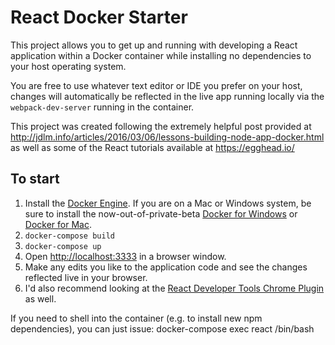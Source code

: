 # React Docker Starter

This project allows you to get up and running with developing a React application
within a Docker container while installing no dependencies to your host operating
system.

You are free to use whatever text editor or IDE you prefer on your host, changes
will automatically be reflected in the live app running locally via the
`webpack-dev-server` running in the container.

This project was created following the extremely helpful post provided at
http://jdlm.info/articles/2016/03/06/lessons-building-node-app-docker.html as
well as some of the React tutorials available at https://egghead.io/

## To start
1. Install the [Docker Engine](https://docs.docker.com/engine/installation/). If
you are on a Mac or Windows system, be sure to install the now-out-of-private-beta
[Docker for Windows](https://docs.docker.com/engine/installation/windows/#docker-for-windows)
or [Docker for Mac](https://docs.docker.com/engine/installation/mac/#docker-for-mac).
2. `docker-compose build`
3. `docker-compose up`
4. Open [http://localhost:3333](http://localhost:3333) in a browser window.
5. Make any edits you like to the application code and see the changes reflected
live in your browser.
6. I'd also recommend looking at the [React Developer Tools Chrome Plugin](https://chrome.google.com/webstore/detail/react-developer-tools/fmkadmapgofadopljbjfkapdkoienihi?hl=en) as well.


If you need to shell into the container (e.g. to install new npm dependencies),
you can just issue:
    docker-compose exec react /bin/bash
